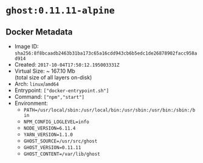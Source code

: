 # `ghost:0.11.11-alpine`

## Docker Metadata

- Image ID: `sha256:8f8bcaadb2463b31ba173c65a16cdd943cb6b5edc1de26878902facc958ad914`
- Created: `2017-10-04T17:50:12.195003331Z`
- Virtual Size: ~ 167.10 Mb  
  (total size of all layers on-disk)
- Arch: `linux`/`amd64`
- Entrypoint: `["docker-entrypoint.sh"]`
- Command: `["npm","start"]`
- Environment:
  - `PATH=/usr/local/sbin:/usr/local/bin:/usr/sbin:/usr/bin:/sbin:/bin`
  - `NPM_CONFIG_LOGLEVEL=info`
  - `NODE_VERSION=6.11.4`
  - `YARN_VERSION=1.1.0`
  - `GHOST_SOURCE=/usr/src/ghost`
  - `GHOST_VERSION=0.11.11`
  - `GHOST_CONTENT=/var/lib/ghost`
